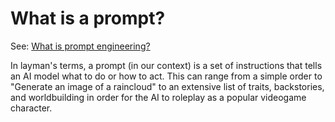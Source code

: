 # What is a prompt?

See: [What is prompt engineering?](/engineering/1basics/1intro)

In layman's terms, a prompt (in our context) is a set of instructions that tells an AI model what to do or how to act. This can range from a simple order to "Generate an image of a raincloud" to an extensive list of traits, backstories, and worldbuilding in order for the AI to roleplay as a popular videogame character.